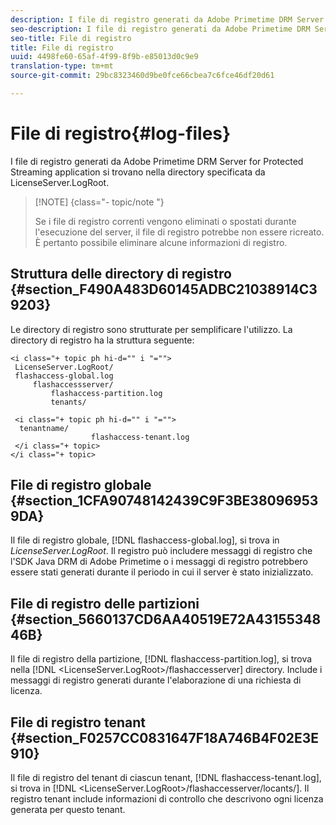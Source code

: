```yaml
---
description: I file di registro generati da Adobe Primetime DRM Server for Protected Streaming application si trovano nella directory specificata da LicenseServer.LogRoot.
seo-description: I file di registro generati da Adobe Primetime DRM Server for Protected Streaming application si trovano nella directory specificata da LicenseServer.LogRoot.
seo-title: File di registro
title: File di registro
uuid: 4498fe60-65af-4f99-8f9b-e85013d0c9e9
translation-type: tm+mt
source-git-commit: 29bc8323460d9be0fce66cbea7c6fce46df20d61

---
```



# File di registro{#log-files}

I file di registro generati da Adobe Primetime DRM Server for Protected Streaming application si trovano nella directory specificata da LicenseServer.LogRoot.

>[!NOTE] {class=&quot;- topic/note &quot;}
>
>Se i file di registro correnti vengono eliminati o spostati durante l&#39;esecuzione del server, il file di registro potrebbe non essere ricreato. È pertanto possibile eliminare alcune informazioni di registro.

## Struttura delle directory di registro {#section_F490A483D60145ADBC21038914C39203}

Le directory di registro sono strutturate per semplificare l&#39;utilizzo. La directory di registro ha la struttura seguente:

```
<i class="+ topic ph hi-d="" i "="">
 LicenseServer.LogRoot/ 
 flashaccess-global.log 
     flashaccessserver/ 
         flashaccess-partition.log 
         tenants/ 
             
 <i class="+ topic ph hi-d="" i "="">
  tenantname/ 
                  flashaccess-tenant.log
 </i class="+ topic>
</i class="+ topic>
```

## File di registro globale {#section_1CFA90748142439C9F3BE380969539DA}

Il file di registro globale, [!DNL flashaccess-global.log], si trova in *LicenseServer.LogRoot*. Il registro può includere messaggi di registro che l&#39;SDK Java DRM di Adobe Primetime o i messaggi di registro potrebbero essere stati generati durante il periodo in cui il server è stato inizializzato.

## File di registro delle partizioni {#section_5660137CD6AA40519E72A4315534846B}

Il file di registro della partizione, [!DNL flashaccess-partition.log], si trova nella [!DNL <LicenseServer.LogRoot>/flashaccesserver] directory. Include i messaggi di registro generati durante l&#39;elaborazione di una richiesta di licenza.

## File di registro tenant {#section_F0257CC0831647F18A746B4F02E3E910}

Il file di registro del tenant di ciascun tenant, [!DNL flashaccess-tenant.log], si trova in [!DNL &lt;LicenseServer.LogRoot>/flashaccesserver/locants/<tenantname>]. Il registro tenant include informazioni di controllo che descrivono ogni licenza generata per questo tenant.
